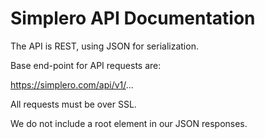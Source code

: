 Simplero API Documentation
==========================

The API is REST, using JSON for serialization.

Base end-point for API requests are:

https://simplero.com/api/v1/...

All requests must be over SSL.

We do not include a root element in our JSON responses.

